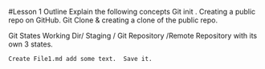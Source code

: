 #Lesson 1 Outline
Explain the following concepts
  Git init
. 
  Creating a public repo on GitHub.
  Git Clone & creating a clone of the public repo.


  Git States
    Working Dir/ Staging / Git Repository        /Remote Repository with its own 3 states.

    Create File1.md add some text.  Save it.

